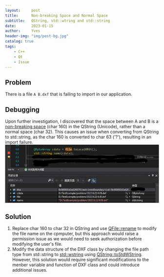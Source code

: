 ```yaml
---
layout:     post
title:      Non-breaking Space and Normal Space
subtitle:   QString, std::wtring and std::string
date:       2023-01-15
author:     Yves
header-img: "img/post-bg.jpg"
catalog: true
tags:
    - C++ 
    - Qt
    - Issue
---
```


## Problem
There is a file `A B.dxf` that is failing to import in our application. 

## Debugging
Upon further investigation, I discovered that the space between A and B is a [non-breaking space](https://en.wikipedia.org/wiki/Non-breaking_space) (char 160) in the QString (Unicode), rather than a normal space (char 32). This causes an issue when converting from QString to std::string, as the char 160 is converted to char 63 ('?'), resulting in an import failure. 
![image](/img/20230115/1.png)

## Solution
1. Replace char 160 to char 32 in QString and use [QFile::rename](https://cplusplus.com/reference/string/wstring/) to modify the file name on the cpmputer, but this approach would raise a permission issue as we would need to seek authorization before modifying the user's file. 
2. Modify the data structure of the DXF class by changing the file path type from std::string to [std::wstring](https://cplusplus.com/reference/string/wstring/) using [QString::toStdWString](https://doc.qt.io/qt-6/qstring.html#toStdWString). However, this solution would require significant modifications to the menber variable and function of DXF class and could introduce additional issues.
